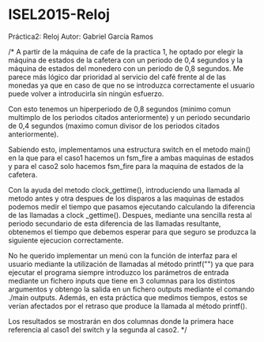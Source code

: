 # ISEL2015-Reloj

Práctica2: Reloj
Autor: Gabriel García Ramos

/*
A partir de la máquina de cafe de la practica 1, he optado por elegir la máquina de estados de la cafetera con un periodo de 0,4 segundos y la máquina de estados del monedero con un periodo de 0,8 segundos. Me parece más lógico dar prioridad al servicio del café frente al de las monedas ya que en caso de que no se introduzca correctamente el usuario puede volver a introducirla sin ningún esfuerzo.

Con esto tenemos un hiperperiodo de 0,8 segundos (minimo comun multimplo de los periodos citados anteriormente) y un periodo secundario de 0,4 segundos (maximo comun divisor de los periodos citados anteriormente).

Sabiendo esto, implementamos una estructura switch en el metodo main() en la que para el caso1 hacemos un fsm_fire a ambas maquinas de estados y para el caso2 solo hacemos fsm_fire para la maquina de estados de la cafetera. 

Con la ayuda del metodo clock_gettime(), introduciendo una llamada al metodo antes y otra despues de los disparos a las maquinas de estados podemos medir el tiempo que pasamos ejecutando calculando la diferencia de las llamadas a clock _gettime(). Despues, mediante una sencilla resta al periodo secundario de esta diferencia de las llamadas resultante, obtenemos el tiempo que debemos esperar para que seguro se produzca la siguiente ejecucion correctamente.

No he querido implementar un menú con la función de interfaz para el usuario mediante la utilización de llamadas al método printf("") ya que para ejecutar el programa siempre introduzco los parámetros de entrada mediante un fichero inputs que tiene en 3 columnas para los distintos argumentos y obtengo la salida en un fichero outputs mediante el comando ./main <inputs >outputs. Además, en esta práctica que medimos tiempos, estos se verían afectados por el retraso que produce la llamada al método printf(). 

Los resultados se mostrarán en dos columnas donde la primera hace referencia al caso1 del switch y la segunda al caso2.
*/

